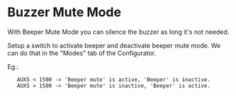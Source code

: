 # Buzzer Mute Mode

With Beeper Mute Mode you can silence the buzzer as long it's not needed.

Setup a switch to activate beeper and deactivate beeper mute mode. We can do that in the "Modes" tab of the Configurator.

Eg.:

```
   AUX5 < 1500 -> 'Beeper mute' is active, 'Beeper' is inactive.
   AUX5 > 1500 -> 'Beeper mute' is inactive, 'Beeper' is active.
```
